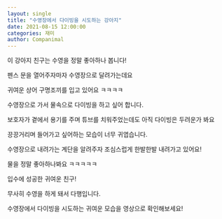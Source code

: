 ```yaml
---
layout: single
title: "수영장에서 다이빙을 시도하는 강아지"
date: 2021-08-15 12:00:00
categories: 재미
author: Companimal
---
```


이 강아지 친구는 수영을 정말 좋아하나 봅니다!

펜스 문을 열어주자마자 수영장으로 달려가는데요

귀여운 상어 구명조끼를 입고 있어요 ㅋㅋㅋㅋ

수영장으로 가서 물속으로 다이빙을 하고 싶어 합니다.

보호자가 곁에서 용기를 주며 튜브를 치워주었는데도 아직 다이빙은 두려운가 봐요

끙끙거리며 들어가고 싶어하는 모습이 너무 귀엽습니다.

수영장으로 내려가는 계단을 알려주자 조심스럽게 한발한발 내려가고 있어요!

물을 정말 좋아하나봐요 ㅋㅋㅋㅋㅋ

입수에 성공한 귀여운 친구!

무사히 수영을 하게 돼서 다행입니다.

수영장에서 다이빙을 시도하는 귀여운 모습을 영상으로 확인해보세요!
